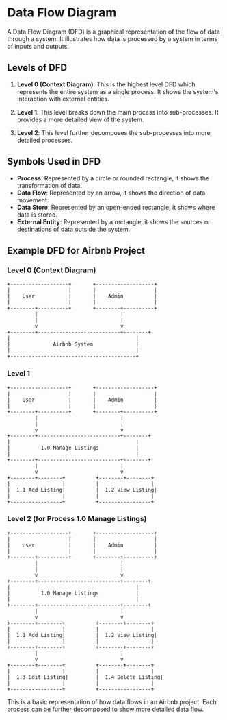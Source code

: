 # Data Flow Diagram

A Data Flow Diagram (DFD) is a graphical representation of the flow of data through a system. It illustrates how data is processed by a system in terms of inputs and outputs.

## Levels of DFD

1. **Level 0 (Context Diagram)**: This is the highest level DFD which represents the entire system as a single process. It shows the system's interaction with external entities.

2. **Level 1**: This level breaks down the main process into sub-processes. It provides a more detailed view of the system.

3. **Level 2**: This level further decomposes the sub-processes into more detailed processes.

## Symbols Used in DFD

- **Process**: Represented by a circle or rounded rectangle, it shows the transformation of data.
- **Data Flow**: Represented by an arrow, it shows the direction of data movement.
- **Data Store**: Represented by an open-ended rectangle, it shows where data is stored.
- **External Entity**: Represented by a rectangle, it shows the sources or destinations of data outside the system.

## Example DFD for Airbnb Project

### Level 0 (Context Diagram)

```plaintext
+-------------------+       +-------------------+
|                   |       |                   |
|    User           |       |    Admin          |
|                   |       |                   |
+--------+----------+       +--------+----------+
         |                           |
         |                           |
         v                           v
+--------+---------------------------+--------+
|                                         |
|              Airbnb System              |
|                                         |
+-----------------------------------------+
```

### Level 1

```plaintext
+-------------------+       +-------------------+
|                   |       |                   |
|    User           |       |    Admin          |
|                   |       |                   |
+--------+----------+       +--------+----------+
         |                           |
         |                           |
         v                           v
+--------+---------------------------+--------+
|                                         |
|          1.0 Manage Listings            |
|                                         |
+--------+---------------------------+--------+
         |                           |
         v                           v
+--------+--------+          +--------+--------+
|                 |          |                 |
|  1.1 Add Listing|          |  1.2 View Listing|
|                 |          |                 |
+-----------------+          +-----------------+
```

### Level 2 (for Process 1.0 Manage Listings)

```plaintext
+-------------------+       +-------------------+
|                   |       |                   |
|    User           |       |    Admin          |
|                   |       |                   |
+--------+----------+       +--------+----------+
         |                           |
         |                           |
         v                           v
+--------+---------------------------+--------+
|                                         |
|          1.0 Manage Listings            |
|                                         |
+--------+---------------------------+--------+
         |                           |
         v                           v
+--------+--------+          +--------+--------+
|                 |          |                 |
|  1.1 Add Listing|          |  1.2 View Listing|
|                 |          |                 |
+--------+--------+          +--------+--------+
         |                           |
         v                           v
+--------+--------+          +--------+--------+
|                 |          |                 |
|  1.3 Edit Listing|         |  1.4 Delete Listing|
|                 |          |                 |
+-----------------+          +-----------------+
```

This is a basic representation of how data flows in an Airbnb project. Each process can be further decomposed to show more detailed data flow.
